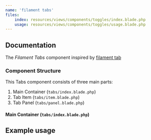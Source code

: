 ```yaml
---
name: 'filament tabs'
files:
    index: resources/views/components/toggles/index.blade.php
    usage: resources/views/components/toggles/usage.blade.php
---
```


## Documentation 

The *Filament Tabs* component inspired by [filament tab](https://filamentphp.com/docs/3.x/forms/layout/tabs)


### Component Structure
This Tabs component consists of three main parts:
1. Main Container (``tabs/index.blade.php``) 
2. Tab Item (``tabs/item.blade.php``) 
3. Tab Panel (``tabs/panel.blade.php``) 

#### Main Container (``tabs/index.blade.php``)




## Example usage 
